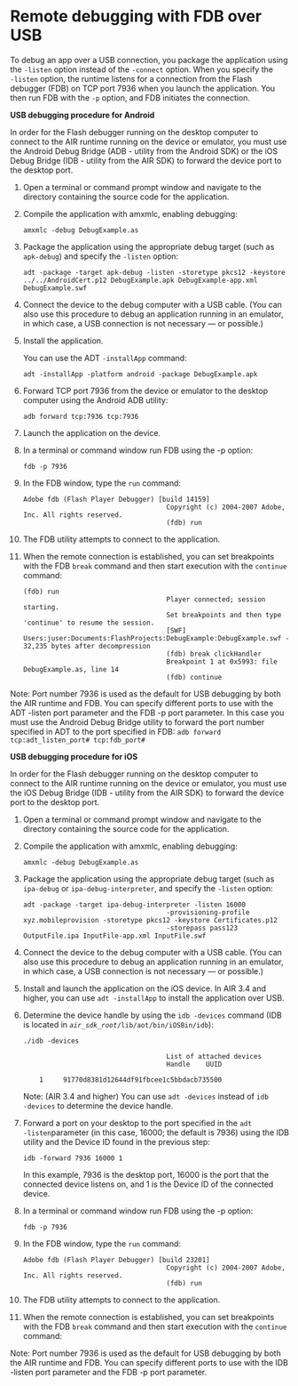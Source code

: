 # Remote debugging with FDB over USB

<div>

To debug an app over a USB connection, you package the application using the
`‑listen` option instead of the `-connect` option. When you specify the
`‑listen` option, the runtime listens for a connection from the Flash debugger
(FDB) on TCP port 7936 when you launch the application. You then run FDB with
the `-p` option, and FDB initiates the connection.

**USB debugging procedure for Android**

In order for the Flash debugger running on the desktop computer to connect to
the AIR runtime running on the device or emulator, you must use the Android
Debug Bridge (ADB - utility from the Android SDK) or the iOS Debug Bridge (IDB -
utility from the AIR SDK) to forward the device port to the desktop port.

1.  Open a terminal or command prompt window and navigate to the directory
    containing the source code for the application.

2.  Compile the application with amxmlc, enabling debugging:

        amxmlc -debug DebugExample.as

3.  Package the application using the appropriate debug target (such as
    `apk-debug`) and specify the `‑listen` option:

        adt -package -target apk-debug -listen -storetype pkcs12 -keystore ../../AndroidCert.p12 DebugExample.apk DebugExample-app.xml DebugExample.swf

4.  Connect the device to the debug computer with a USB cable. (You can also use
    this procedure to debug an application running in an emulator, in which
    case, a USB connection is not necessary — or possible.)

5.  Install the application.

    You can use the ADT `-installApp` command:

        adt -installApp -platform android -package DebugExample.apk

6.  Forward TCP port 7936 from the device or emulator to the desktop computer
    using the Android ADB utility:

        adb forward tcp:7936 tcp:7936

7.  Launch the application on the device.

8.  In a terminal or command window run FDB using the -p option:

        fdb -p 7936

9.  In the FDB window, type the `run` command:

        Adobe fdb (Flash Player Debugger) [build 14159]
                                            Copyright (c) 2004-2007 Adobe, Inc. All rights reserved.
                                            (fdb) run

10. The FDB utility attempts to connect to the application.

11. When the remote connection is established, you can set breakpoints with the
    FDB `break` command and then start execution with the `continue` command:

        (fdb) run
                                            Player connected; session starting.
                                            Set breakpoints and then type 'continue' to resume the session.
                                            [SWF] Users:juser:Documents:FlashProjects:DebugExample:DebugExample.swf - 32,235 bytes after decompression
                                            (fdb) break clickHandler
                                            Breakpoint 1 at 0x5993: file DebugExample.as, line 14
                                            (fdb) continue

<div>

Note: Port number 7936 is used as the default for USB debugging by both the AIR
runtime and FDB. You can specify different ports to use with the ADT -listen
port parameter and the FDB -p port parameter. In this case you must use the
Android Debug Bridge utility to forward the port number specified in ADT to the
port specified in FDB: `adb forward tcp:adt_listen_port# tcp:fdb_port#`

</div>

**USB debugging procedure for iOS**

In order for the Flash debugger running on the desktop computer to connect to
the AIR runtime running on the device or emulator, you must use the iOS Debug
Bridge (IDB - utility from the AIR SDK) to forward the device port to the
desktop port.

1.  Open a terminal or command prompt window and navigate to the directory
    containing the source code for the application.

2.  Compile the application with amxmlc, enabling debugging:

        amxmlc -debug DebugExample.as

3.  Package the application using the appropriate debug target (such as
    `ipa-debug` or `ipa-debug-interpreter`, and specify the `‑listen` option:

        adt -package -target ipa-debug-interpreter -listen 16000
                                            -provisioning-profile xyz.mobileprovision -storetype pkcs12 -keystore Certificates.p12
                                            -storepass pass123 OutputFile.ipa InputFile-app.xml InputFile.swf

4.  Connect the device to the debug computer with a USB cable. (You can also use
    this procedure to debug an application running in an emulator, in which
    case, a USB connection is not necessary — or possible.)

5.  Install and launch the application on the iOS device. In AIR 3.4 and higher,
    you can use `adt ‑installApp` to install the application over USB.

6.  Determine the device handle by using the `idb -devices` command (IDB is
    located in _`air_sdk_root`_`/lib/aot/bin/iOSBin/idb`):

        ./idb -devices

                                            List of attached devices
                                            Handle    UUID
                                                1     91770d8381d12644df91fbcee1c5bbdacb735500

    <div>

    Note: (AIR 3.4 and higher) You can use `adt ‑devices` instead of
    `idb ‑devices` to determine the device handle.

    </div>

7.  Forward a port on your desktop to the port specified in the
    `adt ‑listen`parameter (in this case, 16000; the default is 7936) using the
    IDB utility and the Device ID found in the previous step:

        idb -forward 7936 16000 1

    In this example, 7936 is the desktop port, 16000 is the port that the
    connected device listens on, and 1 is the Device ID of the connected device.

8.  In a terminal or command window run FDB using the -p option:

        fdb -p 7936

9.  In the FDB window, type the `run` command:

        Adobe fdb (Flash Player Debugger) [build 23201]
                                            Copyright (c) 2004-2007 Adobe, Inc. All rights reserved.
                                            (fdb) run

10. The FDB utility attempts to connect to the application.

11. When the remote connection is established, you can set breakpoints with the
    FDB `break` command and then start execution with the `continue` command:

<div>

Note: Port number 7936 is used as the default for USB debugging by both the AIR
runtime and FDB. You can specify different ports to use with the IDB -listen
port parameter and the FDB -p port parameter.

</div>

</div>

<div>

<div>



</div>

</div>
